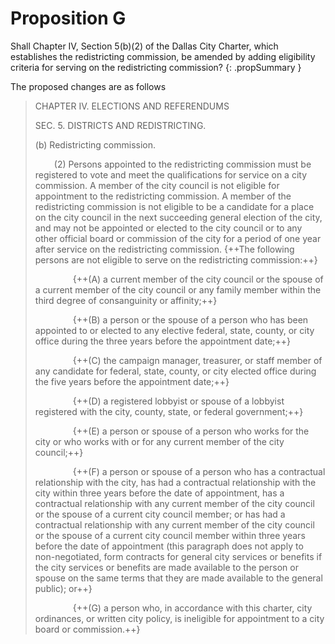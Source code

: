 # Proposition G

Shall Chapter IV, Section 5(b)(2) of the Dallas City Charter, which establishes the redistricting commission, be amended by adding eligibility criteria for serving on the redistricting commission?
{: .propSummary }

The proposed changes are as follows

> CHAPTER IV. ELECTIONS AND REFERENDUMS
>
> SEC. 5. DISTRICTS AND REDISTRICTING.
>
> (b) Redistricting commission.
>
> <span style="display:inline-block; width: 30px;"></span>(2) Persons appointed to the redistricting commission must <span class="diffRemoved">be registered to vote and</span> meet the qualifications for service on a city commission. <span class="diffRemoved">A member of the city council is not eligible for appointment to the redistricting commission.</span> A member of the redistricting commission is not eligible to be a candidate for a place on the city council in the next succeeding general election of the city, and may not be appointed or elected to the city council or to any other official board or commission of the city for a period of one year after service on the redistricting commission. {++The following persons are not eligible to serve on the redistricting commission:++}
>
> <span style="display:inline-block; width: 60px;"></span>{++(A) a current member of the city council or the spouse of a current member of the city council or any family member within the third degree of consanguinity or affinity;++}
>
> <span style="display:inline-block; width: 60px;"></span></span>{++(B) a person or the spouse of a person who has been appointed to or elected to any elective federal, state, county, or city office during the three years before the appointment date;++}
>
> <span style="display:inline-block; width: 60px;"></span></span>{++(C) the campaign manager, treasurer, or staff member of any candidate for federal, state, county, or city elected office during the five years before the appointment date;++}
>
> <span style="display:inline-block; width: 60px;"></span></span>{++(D) a registered lobbyist or spouse of a lobbyist registered with the city, county, state, or federal government;++}
>
> <span style="display:inline-block; width: 60px;"></span></span>{++(E) a person or spouse of a person who works for the city or who works with or for any current member of the city council;++}
>
> <span style="display:inline-block; width: 60px;"></span></span>{++(F) a person or spouse of a person who has a contractual relationship with the city, has had a contractual relationship with the city within three years before the date of appointment, has a contractual relationship with any current member of the city council or the spouse of a current city council member; or has had a contractual relationship with any current member of the city council or the spouse of a current city council member within three years before the date of appointment (this paragraph does not apply to non-negotiated, form contracts for general city services or benefits if the city services or benefits are made available to the person or spouse on the same terms that they are made available to the general public); or++}
>
> <span style="display:inline-block; width: 60px;"></span></span>{++(G) a person who, in accordance with this charter, city ordinances, or written city policy, is ineligible for appointment to a city board or commission.++}
